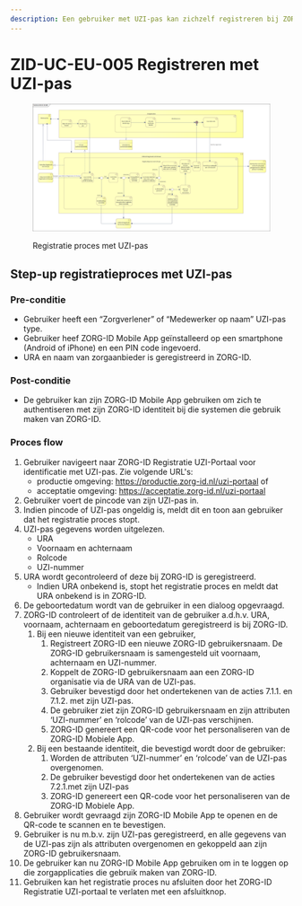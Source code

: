 ```yaml
---
description: Een gebruiker met UZI-pas kan zichzelf registreren bij ZORG-ID.
---
```


# ZID-UC-EU-005 Registreren met UZI-pas

<figure><img src="../../.gitbook/assets/image.png" alt=""><figcaption><p>Registratie proces met UZI-pas</p></figcaption></figure>

## Step-up registratieproces met UZI-pas

### Pre-conditie

* Gebruiker heeft een “Zorgverlener” of “Medewerker op naam” UZI-pas type.
* Gebruiker heef ZORG-ID Mobile App geïnstalleerd op een smartphone (Android of iPhone) en een PIN code ingevoerd.
* URA en naam van zorgaanbieder is geregistreerd in ZORG-ID.

### Post-conditie

* De gebruiker kan zijn ZORG-ID Mobile App gebruiken om zich te authentiseren met zijn ZORG-ID identiteit bij die systemen die gebruik maken van ZORG-ID.



### Proces flow

1. Gebruiker navigeert naar ZORG-ID Registratie UZI-Portaal voor identificatie met UZI-pas. Zie volgende URL's:&#x20;
   * productie omgeving: https://productie.zorg-id.nl/uzi-portaal of&#x20;
   * acceptatie omgeving: https://acceptatie.zorg-id.nl/uzi-portaal
2. Gebruiker voert de pincode van zijn UZI-pas in.
3. Indien pincode of UZI-pas ongeldig is, meldt dit en toon aan gebruiker dat het registratie proces stopt.
4. UZI-pas gegevens worden uitgelezen.&#x20;
   * URA
   * Voornaam en achternaam
   * Rolcode
   * UZI-nummer
5. URA wordt gecontroleerd of deze bij ZORG-ID is geregistreerd.
   * Indien URA onbekend is, stopt het registratie proces en meldt dat URA onbekend is in ZORG-ID.
6. De geboortedatum wordt van de gebruiker in een dialoog opgevraagd.
7. ZORG-ID controleert of de identiteit van de gebruiker a.d.h.v. URA, voornaam, achternaam en geboortedatum geregistreerd is bij ZORG-ID.
   1. Bij een nieuwe identiteit van een gebruiker,
      1. Registreert ZORG-ID een nieuwe ZORG-ID gebruikersnaam. De ZORG-ID gebruikersnaam is samengesteld uit voornaam, achternaam en UZI-nummer.
      2. Koppelt de ZORG-ID gebruikersnaam aan een ZORG-ID organisatie via de URA van de UZI-pas.
      3. Gebruiker bevestigd door het ondertekenen van de acties 7.1.1. en 7.1.2. met zijn UZI-pas.
      4. De gebruiker ziet zijn ZORG-ID gebruikersnaam en zijn attributen ‘UZI-nummer’ en ‘rolcode’ van de UZI-pas verschijnen.
      5. ZORG-ID genereert een QR-code voor het personaliseren van de ZORG-ID Mobiele App.
   2. Bij een bestaande identiteit, die bevestigd wordt door de gebruiker:
      1. Worden de attributen ‘UZI-nummer’ en ‘rolcode’ van de UZI-pas overgenomen.
      2. De gebruiker bevestigd door het ondertekenen van de acties 7.2.1.met zijn UZI-pas
      3. ZORG-ID genereert een QR-code voor het personaliseren van de ZORG-ID Mobiele App.
8. Gebruiker wordt gevraagd zijn ZORG-ID Mobile App te openen en de QR-code te scannen en te bevestigen.
9. Gebruiker is nu m.b.v. zijn UZI-pas geregistreerd, en alle gegevens van de UZI-pas zijn als attributen overgenomen en gekoppeld aan zijn ZORG-ID gebruikersnaam.&#x20;
10. De gebruiker kan nu ZORG-ID Mobile App gebruiken om in te loggen op die zorgapplicaties die gebruik maken van ZORG-ID.
11. Gebruiken kan het registratie proces nu afsluiten door het ZORG-ID Registratie UZI-portaal te verlaten met een afsluitknop.
